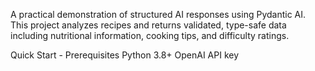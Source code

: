 A practical demonstration of structured AI responses using Pydantic AI. This project analyzes recipes and returns validated, type-safe data including nutritional information, cooking tips, and difficulty ratings.

Quick Start - Prerequisites
Python 3.8+
OpenAI API key



